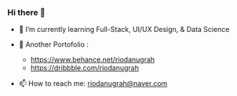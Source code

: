 ### Hi there 👋

- 🌱 I’m currently learning Full-Stack, UI/UX Design, & Data Science
- 💬 Another Portofolio :
    - https://www.behance.net/riodanugrah
    - https://dribbble.com/riodanugrah
    
- 📫 How to reach me: riodanugrah@naver.com
<!--
**riodanugrah/riodanugrah** is a ✨ _special_ ✨ repository because its `README.md` (this file) appears on your GitHub profile.

Here are some ideas to get you started:

- 🔭 I’m currently working on ...
- 🌱 I’m currently learning ...
- 👯 I’m looking to collaborate on ...
- 🤔 I’m looking for help with ...
- 💬 Ask me about ...
- 📫 How to reach me: ...
- 😄 Pronouns: ...
- ⚡ Fun fact: ...
-->
